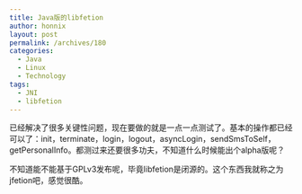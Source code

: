 ```yaml
---
title: Java版的libfetion
author: honnix
layout: post
permalink: /archives/180
categories:
  - Java
  - Linux
  - Technology
tags:
  - JNI
  - libfetion
---
```

已经解决了很多关键性问题，现在要做的就是一点一点测试了。基本的操作都已经可以了：init，terminate，login，logout，asyncLogin，sendSmsToSelf，getPersonalInfo。都测过来还要很多功夫，不知道什么时候能出个alpha版呢？

不知道能不能基于GPLv3发布呢，毕竟libfetion是闭源的。这个东西我就称之为jfetion吧，感觉很酷。